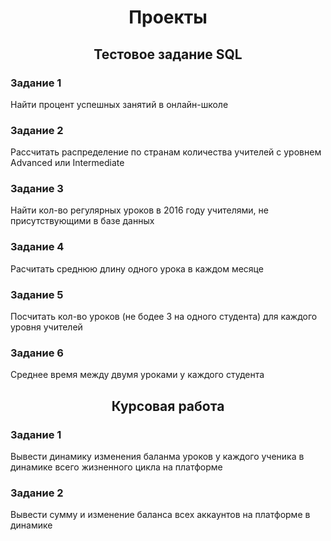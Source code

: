 <h1 align="center">Проекты</h1>
<h2 align="center">Тестовое задание SQL</h2>
<h3>Задание 1</h3>
<p>Найти процент успешных занятий в онлайн-школе</p>
<h3>Задание 2</h3>
<p>Рассчитать распределение по странам количества учителей с уровнем Advanced или Intermediate</p>
<h3>Задание 3</h3>
<p>Найти кол-во регулярных уроков в 2016 году учителями, не присутствующими в базе данных</p>
<h3>Задание 4</h3>
<p>Расчитать среднюю длину одного урока в каждом месяце</p>
<h3>Задание 5</h3>
<p>Посчитать кол-во уроков (не бодее 3 на одного студента) для каждого уровня учителей</p>
<h3>Задание 6</h3>
<p>Среднее время между двумя уроками у каждого студента</p>

<h2 align="center">Курсовая работа</h2>
<h3>Задание 1</h3>
<p>Вывести динамику изменения баланма уроков у каждого ученика в динамике всего жизненного цикла на платформе</p>
<h3>Задание 2</h3>
<p>Вывести сумму и изменение баланса всех аккаунтов на платформе в динамике</p>
